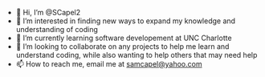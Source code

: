 - 👋 Hi, I’m @SCapel2
- 👀 I’m interested in finding new ways to expand my knowledge and understanding of coding
- 🌱 I’m currently learning software developement at UNC Charlotte
- 💞️ I’m looking to collaborate on any projects to help me learn and understand coding, while also wanting to help others that may need help
- 📫 How to reach me, email me at samcapel@yahoo.com

<!---
SCapel2/SCapel2 is a ✨ special ✨ repository because its `README.md` (this file) appears on your GitHub profile.
You can click the Preview link to take a look at your changes.
--->
